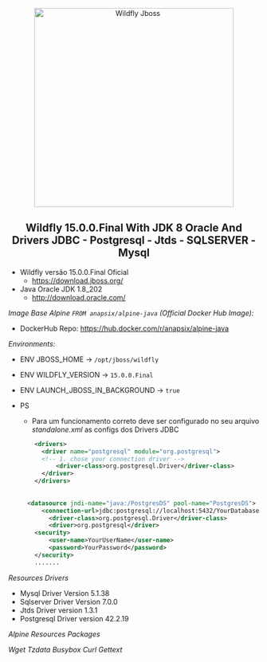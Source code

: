 <p align="center">  
    <img
      alt="Wildfly Jboss"
      src="https://bgasparotto.com/wp-content/uploads/2015/03/wildfly-datasource-logo.png"
      width="400"
    />
</p>

<h2 align="center">Wildfly 15.0.0.Final With JDK 8 Oracle And Drivers JDBC - Postgresql - Jtds - SQLSERVER - Mysql</h2>

* Wildfly versão 15.0.0.Final Oficial
  - https://download.jboss.org/
* Java Oracle JDK 1.8_202
  - http://download.oracle.com/

*Image Base Alpine `FROM anapsix/alpine-java` (Official Docker Hub Image):*
* DockerHub Repo: https://hub.docker.com/r/anapsix/alpine-java

*Environments:*

* ENV JBOSS_HOME         -> `/opt/jboss/wildfly`
* ENV WILDFLY_VERSION    -> `15.0.0.Final`
* ENV LAUNCH_JBOSS_IN_BACKGROUND -> `true`

* PS
  - Para um funcionamento correto deve ser configurado no seu arquivo *standalone.xml* as configs dos Drivers JDBC

  ```xml
      <drivers> 
        <driver name="postgresql" module="org.postgresql"> 
        <!-- 1. chose your connection driver --> 
            <driver-class>org.postgresql.Driver</driver-class> 
        </driver> 
      </drivers> 
    
    
    <datasource jndi-name="java:/PostgresDS" pool-name="PostgresDS"> 
        <connection-url>jdbc:postgresql://localhost:5432/YourDatabase</connection-url> 
          <driver-class>org.postgresql.Driver</driver-class> 
          <driver>org.postgresql</driver> 
      <security> 
          <user-name>YourUserName</user-name> 
          <password>YourPassword</password> 
      </security>
      .......
  ```

*Resources Drivers*

* Mysql Driver Version 5.1.38
* Sqlserver Driver Version 7.0.0
* Jtds Driver version 1.3.1
* Postgresql Driver version 42.2.19

*Alpine Resources Packages*

  *Wget*
  *Tzdata*
  *Busybox*
  *Curl*
  *Gettext*
